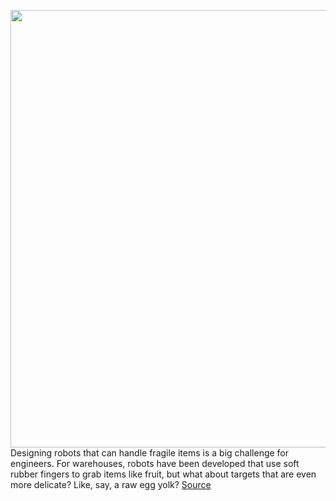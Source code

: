 <img src='https://cdn.vox-cdn.com/thumbor/qStRajeV8a58Ij-cCn-d3liZZc4=/0x0:1000x751/1200x800/filters:focal(420x296:580x456)/cdn.vox-cdn.com/uploads/chorus_image/image/70452981/Jie_Yin_gripper_yolk_CROPEDIT.0.png' width='700px' /><br/>
Designing robots that can handle fragile items is a big challenge for engineers. For warehouses, robots have been developed that use soft rubber fingers to grab items like fruit, but what about targets that are even more delicate? Like, say, a raw egg yolk?
<a href='https://www.theverge.com/2022/1/31/22910269/robot-gripper-kirigami-egg-yolk-north-carolina-state'> Source <a/>